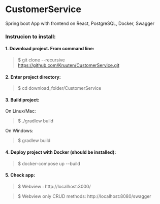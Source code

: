 # CustomerService
Spring boot App with frontend on React, PostgreSQL, Docker, Swagger

### Instrucion to install: ###
#### 1. Download project. From command line: ####
> $ git clone --recursive https://github.com/Kruuten/CustomerService.git

#### 2. Enter project directory: ####
> $ cd download_folder/CustomerService

#### 3. Build project: ####

On Linux/Mac:
> $ ./gradlew build

On Windows:
> $ gradlew build

#### 4. Deploy project with Docker (should be installed): ####
> $ docker-compose up --build

#### 5. Check app: ####
> $ Webview : http://localhost:3000/

> $ Webview only CRUD methods: http://localhost:8080/swagger
